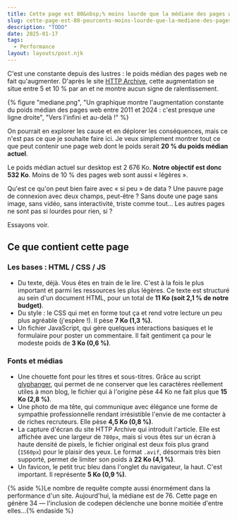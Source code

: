 ```yaml
---
title: Cette page est 80&nbsp;% moins lourde que la médiane des pages web
slug: cette-page-est-80-pourcents-moins-lourde-que-la-mediane-des-pages-web
description: "TODO"
date: 2025-01-17
tags:
  - Performance
layout: layouts/post.njk
---
```


C'est une constante depuis des lustres : le poids médian des pages web ne fait qu'augmenter. D'après le site <a href="https://httparchive.org/reports/page-weight#bytesTotal">HTTP Archive</a>, cette augmentation se situe entre 5 et 10 % par an et ne montre aucun signe de ralentissement.

{% figure
  "mediane.png",
  "Un graphique montre l'augmentation constante du poids médian des pages web entre 2011 et 2024 : c'est presque une ligne droite",
  "Vers l'infini et au-delà !"
%}

On pourrait en explorer les cause et en déplorer les conséquences, mais ce n'est pas ce que je souhaite faire ici. Je veux simplement montrer tout ce que peut contenir une page web dont le poids serait **20 % du poids médian actuel**.

Le poids médian actuel sur desktop est 2 676 Ko. **Notre objectif est donc 532 Ko**. Moins de 10 % des pages web sont aussi « légères ».

Qu'est ce qu'on peut bien faire avec « si peu » de data ? Une pauvre page de connexion avec deux champs, peut-être ? Sans doute une page sans image, sans vidéo, sans interactivité, triste comme tout... Les autres pages ne sont pas si lourdes pour rien, si ?

Essayons voir.

## Ce que contient cette page

### Les bases : HTML / CSS / JS

- Du texte, déjà. Vous êtes en train de le lire. C'est à la fois le plus important et parmi les ressources les plus légères. Ce texte est structuré au sein d'un document HTML, pour un total de **11 Ko (soit 2,1 % de notre budget)**.
- Du style : le CSS qui met en forme tout ça et rend votre lecture un peu plus agréable (j'espère !). Il pèse **7 Ko (1,3 %).**
- Un fichier JavaScript, qui gère quelques interactions basiques et le formulaire pour poster un commentaire. Il fait gentiment ça pour le modeste poids de **3 Ko (0,6 %)**.

### Fonts et médias

- Une chouette font pour les titres et sous-titres. Grâce au script [glyphanger](https://github.com/zachleat/glyphhanger), qui permet de ne conserver que les caractères réellement utiles à mon blog, le fichier qui à l'origine pèse 44 Ko ne fait plus que **15 Ko (2,8 %)**.
- Une photo de ma tête, qui communique avec élégance une forme de sympathie professionnelle rendant irrésistible l'envie de me contacter à de riches recruteurs. Elle pèse **4,5 Ko (0,8 %)**.
- La capture d'écran du site HTTP Archive qui introduit l'article. Elle est affichée avec une largeur de `780px`, mais si vous êtes sur un écran à haute densité de pixels, le fichier original est deux fois plus grand (`1560px`) pour le plaisir des yeux. Le format `.avif`, désormais très bien supporté, permet de limiter son poids à **22 Ko (4,1 %)**.
- Un favicon, le petit truc bleu dans l'onglet du navigateur, la haut. C'est important. Il représente **5 Ko (0,9 %)**.

{% aside %}Le nombre de requête compte aussi énormément dans la performance d'un site. Aujourd'hui, la médiane est de 76. Cette page en génère 34 — l'inclusion de codepen déclenche une bonne moitiée d'entre elles...{% endaside %}

